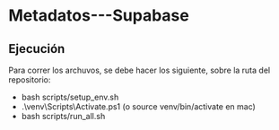 # Metadatos---Supabase

## Ejecución
Para correr los archuvos, se debe hacer los siguiente, sobre la ruta del repositorio:
- bash scripts/setup_env.sh
- .\venv\Scripts\Activate.ps1 (o source venv/bin/activate en mac)
- bash scripts/run_all.sh

